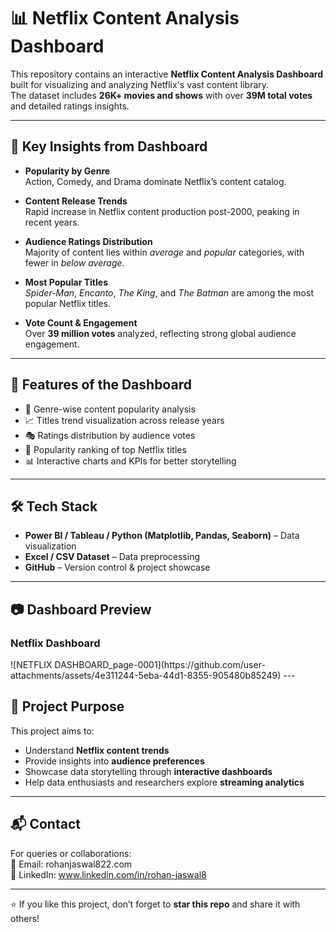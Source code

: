 # 📊 Netflix Content Analysis Dashboard

This repository contains an interactive **Netflix Content Analysis Dashboard** built for visualizing and analyzing Netflix's vast content library.  
The dataset includes **26K+ movies and shows** with over **39M total votes** and detailed ratings insights.  

---

## 🔎 Key Insights from Dashboard

- **Popularity by Genre**  
  Action, Comedy, and Drama dominate Netflix’s content catalog.  

- **Content Release Trends**  
  Rapid increase in Netflix content production post-2000, peaking in recent years.  

- **Audience Ratings Distribution**  
  Majority of content lies within *average* and *popular* categories, with fewer in *below average*.  

- **Most Popular Titles**  
  *Spider-Man*, *Encanto*, *The King*, and *The Batman* are among the most popular Netflix titles.  

- **Vote Count & Engagement**  
  Over **39 million votes** analyzed, reflecting strong global audience engagement.  

---

## 📌 Features of the Dashboard

- 📂 Genre-wise content popularity analysis  
- 📈 Titles trend visualization across release years  
- 🎭 Ratings distribution by audience votes  
- 🌟 Popularity ranking of top Netflix titles  
- 📊 Interactive charts and KPIs for better storytelling  

---

## 🛠️ Tech Stack

- **Power BI / Tableau / Python (Matplotlib, Pandas, Seaborn)** – Data visualization  
- **Excel / CSV Dataset** – Data preprocessing  
- **GitHub** – Version control & project showcase  

---

## 📷 Dashboard Preview

<h3> Netflix Dashboard</h3> ![NETFLIX DASHBOARD_page-0001](https://github.com/user-attachments/assets/4e311244-5eba-44d1-8355-905480b85249)
---

## 🎯 Project Purpose

This project aims to:  
- Understand **Netflix content trends**  
- Provide insights into **audience preferences**  
- Showcase data storytelling through **interactive dashboards**  
- Help data enthusiasts and researchers explore **streaming analytics**  

---

## 📬 Contact  

For queries or collaborations:  
📧 Email: rohanjaswal822.com  
🔗 LinkedIn: www.linkedin.com/in/rohan-jaswal8

---

⭐ If you like this project, don’t forget to **star this repo** and share it with others!  
